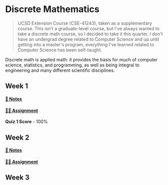 # Discrete Mathematics

> UCSD Extension Course (CSE-41243), taken as a supplementary course. This isn't a graduate-level course, but I've always wanted to take a discrete math course, so I decided to take it this quarter. I don't have an undergrad degree related to Computer Science and up until getting into a master's program, everything I've learned related to Computer Science has been self-taught.

Discrete math is applied math: it provides the basis for much of computer science, statistics, and programming, as well as being integral to engineering and many different scientific disciplines.

## Week 1
#### [📓 Notes](week1-notes.md)
#### [✍🏻 Assignment](week1-assignment.md)

**Quiz 1 Score** - 100%

## Week 2
#### [📓 Notes](week2-notes.md)
#### [✍🏻 Assignment](week2-assignment.md)

## Week 3
